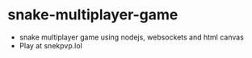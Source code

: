 # snake-multiplayer-game
* snake multiplayer game using nodejs, websockets and html canvas
* Play at snekpvp.lol
